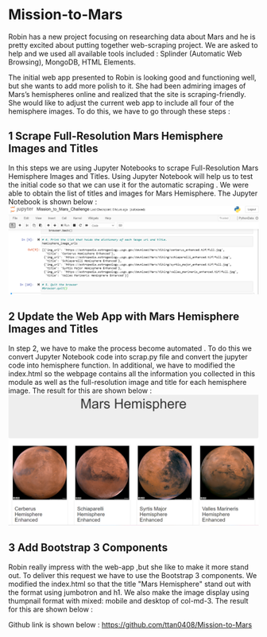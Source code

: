 # Mission-to-Mars
Robin has a new project focusing on researching data about Mars and he is pretty excited about putting together web-scraping project. We are asked to help and we used all available tools included : Splinder (Automatic Web Browsing),  MongoDB, HTML Elements.

The initial web app presented to Robin is looking good and functioning well, but she wants to add more polish to it. She had been admiring images of Mars’s hemispheres online and realized that the site is scraping-friendly. She would like to adjust the current web app to include all four of the hemisphere images. To do this, we have to go through these steps :
   
 ## 1 Scrape Full-Resolution Mars Hemisphere Images and Titles
 
  In this steps we are using Jupyter Notebooks to scrape Full-Resolution Mars Hemisphere Images and Titles. Using Jupyter Notebook will help us to test the initial code so       that   we can use it for the automatic scraping . We were able to obtain the list of titles and images for Mars Hemisphere. The Jupyter Notebook is shown below : 
  ![alt text][Image1]
  
  [Image1]: https://github.com/ttan0408/Mission-to-Mars/blob/main/Challenge_1.PNG "Full-Resolution Mars Images and Titles List"
  
 ## 2 Update the Web App with Mars Hemisphere Images and Titles
 
  In step 2, we have to make the process become automated . To do this we convert Jupyter Notebook code into scrap.py file and convert the jupyter code into hemisphere           function. In additional, we have to modified the index.html so the webpage contains all the information you collected in this module as well as the full-resolution image and   title for each hemisphere image. The result for this are shown below :
  ![alt text][Image2]
  
  [Image2]: https://github.com/ttan0408/Mission-to-Mars/blob/main/Challenge_2.PNG "Full-Resolution Mars Images and Titles"
  
 ## 3 Add Bootstrap 3 Components
  Robin really impress with the web-app ,but she like to make it more stand out. To deliver this request we have to use the Bootstrap 3 components. We modified the index.html     so that the title "Mars Hemisphere" stand out with the format using jumbotron and h1. We also make the image display using thumpnail format with mixed: mobile and desktop of   col-md-3. The result for this are shown below :
  
  Github link is shown below :
  https://github.com/ttan0408/Mission-to-Mars
